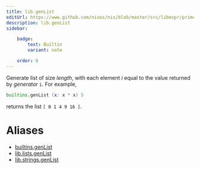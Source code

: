 ```yaml
---
title: lib.genList
editUrl: https://www.github.com/nixos/nix/blob/master/src/libexpr/primops.cc
description: lib.genList
sidebar:

    badge:
        text: Builtin
        variant: note

    order: 8
---
```


Generate list of size *length*, with each element *i* equal to the
value returned by *generator* `i`. For example,

```nix
builtins.genList (x: x * x) 5
```

returns the list `[ 0 1 4 9 16 ]`.


# Aliases

- [builtins.genList](/nix-doc-comments/reference/builtins/builtins-genList)
- [lib.lists.genList](/nix-doc-comments/reference/lib/lists/lib-lists-genList)
- [lib.strings.genList](/nix-doc-comments/reference/lib/strings/lib-strings-genList)


